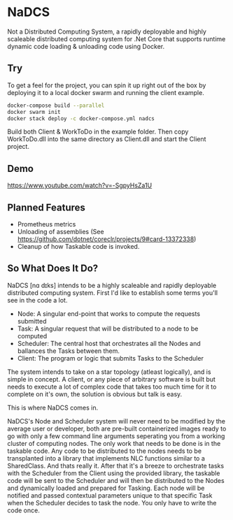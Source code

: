 # NaDCS
Not a Distributed Computing System, a rapidly deployable and highly scaleable distributed computing system for .Net Core that supports runtime dynamic code loading & unloading code using Docker.

## Try
To get a feel for the project, you can spin it up right out of the box by deploying it to a local docker swarm and running the client example.
```bash
docker-compose build --parallel
docker swarm init
docker stack deploy -c docker-compose.yml nadcs
```
Build both Client & WorkToDo in the example folder. Then copy WorkToDo.dll into the same directory as Client.dll and start the Client project.
## Demo
https://www.youtube.com/watch?v=-SgpyHsZa1U
## Planned Features
 - Prometheus metrics
 - Unloading of assemblies (See https://github.com/dotnet/coreclr/projects/9#card-13372338)
 - Cleanup of how Taskable code is invoked.

## So What Does It Do?
NaDCS [nɑ dɪks] intends to be a highly scaleable and rapidly deployable distributed computing system.
First I'd like to establish some terms you'll see in the code a lot. 

 - Node: A singular end-point that works to compute the requests submitted
 - Task: A singular request that will be distributed to a node to be computed
 - Scheduler: The central host that orchestrates all the Nodes and ballances the Tasks between them.
 - Client: The program or logic that submits Tasks to the Scheduler
 
The system intends to take on a star topology (atleast logically), and is simple in concept. A client, or any piece of arbitrary software
is built but needs to execute a lot of complex code that takes too much time for it to complete on it's own, the solution is obvious but
talk is easy. 

This is where NaDCS comes in.

NaDCS's Node and Scheduler system will never need to be modified by the average user or developer, both are pre-built containerized
images ready to go with only a few command line arguments seperating you from a working cluster of computing nodes. The only work that needs to be done is in the taskable code. Any code to be distributed to the nodes needs to be transplanted into a library that 
implements NLC functions similar to a SharedClass. And thats really it. After that it's a breeze to orchestrate tasks with the Scheduler from the Client 
using the provided library, the taskable code will be sent to the Scheduler and will then be distributed to the Nodes and dynamically 
loaded and prepared for Tasking. Each node will be notified and passed contextual parameters unique to that specific Task when the 
Scheduler decides to task the node. You only have to write the code once.
